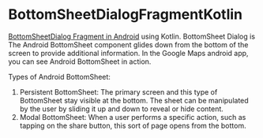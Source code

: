 # BottomSheetDialogFragmentKotlin

[BottomSheetDialog Fragment in Android](https://rrtutors.com/tutorials/how-to-implement-bottomsheetdialog-fragment-in-android-using-kotlin) using Kotlin. BottomSheet Dialog is The Android BottomSheet component glides down from the bottom of the screen to provide additional information. In the Google Maps android app, you can see Android BottomSheet in action.

Types of Android BottomSheet:

1.  Persistent BottomSheet: The primary screen and this type of BottomSheet stay visible at the bottom. The sheet can be manipulated by the user by sliding it up and down to reveal or hide content.
2.  Modal BottomSheet: When a user performs a specific action, such as tapping on the share button, this sort of page opens from the bottom.
